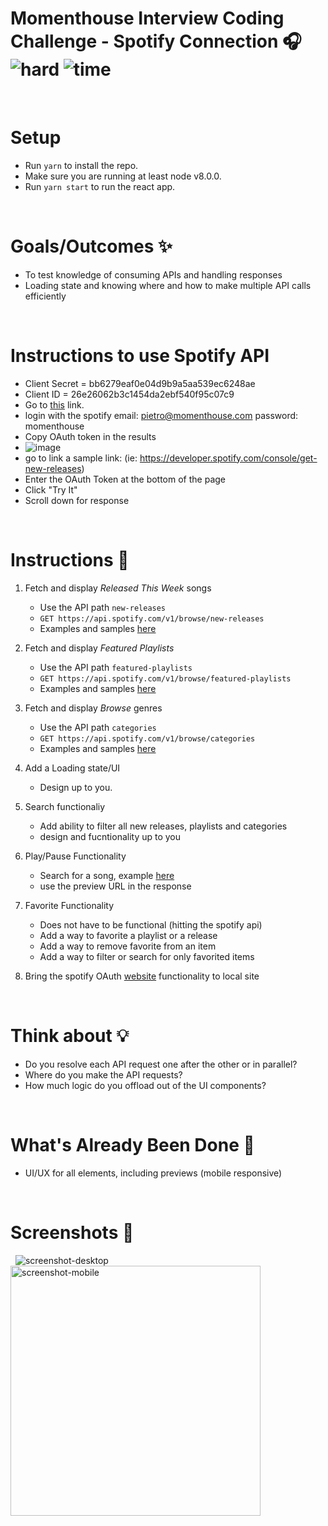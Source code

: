 # Momenthouse Interview Coding Challenge - Spotify Connection 🎧 &nbsp; ![hard](https://img.shields.io/badge/-Hard-red) ![time](https://img.shields.io/badge/%E2%8F%B0-60m-blue) 

&nbsp;
# Setup
-  Run `yarn` to install the repo.
- Make sure you are running at least node v8.0.0.
- Run `yarn start` to run the react app.

&nbsp;
# Goals/Outcomes ✨
- To test knowledge of consuming APIs and handling responses
- Loading state and knowing where and how to make multiple API calls efficiently


&nbsp;
# Instructions to use Spotify API
- Client Secret = bb6279eaf0e04d9b9a5aa539ec6248ae
- Client ID = 26e26062b3c1454da2ebf540f95c07c9
- Go to [this](https://getyourspotifyrefreshtoken.herokuapp.com/) link.
- login with the spotify email: pietro@momenthouse.com password: momenthouse
- Copy OAuth token in the results
- ![image](https://user-images.githubusercontent.com/15001110/144375770-e46db67d-db96-44c7-b64d-512c748701f4.png)
- go to link a sample link: (ie: https://developer.spotify.com/console/get-new-releases)
- Enter the OAuth Token at the bottom of the page
- Click "Try It"
- Scroll down for response


&nbsp;
# Instructions 📖
1. Fetch and display *Released This Week* songs 
    - Use the API path `new-releases`
    - `GET https://api.spotify.com/v1/browse/new-releases`
    - Examples and samples [here](https://developer.spotify.com/console/get-new-releases)


2. Fetch and display *Featured Playlists*
    - Use the API path `featured-playlists`
    - `GET https://api.spotify.com/v1/browse/featured-playlists`
    - Examples and samples [here](https://developer.spotify.com/console/get-featured-playlists)


3. Fetch and display *Browse* genres
    - Use the API path `categories`
    - `GET https://api.spotify.com/v1/browse/categories`
    - Examples and samples [here](https://developer.spotify.com/console/get-browse-categories)

4. Add a Loading state/UI
    - Design up to you.

5. Search functionaliy
   - Add ability to filter all new releases, playlists and categories
   - design and fucntionality up to you

6. Play/Pause Functionality
   - Search for a song, example [here](https://developer.spotify.com/console/get-search-item)
   - use the preview URL in the response

7. Favorite Functionality
    - Does not have to be functional (hitting the spotify api)
    - Add a way to favorite a playlist or a release
    - Add a way to remove favorite from an item
    - Add a way to filter or search for only favorited items

8. Bring the spotify OAuth [website](https://getyourspotifyrefreshtoken.herokuapp.com/) functionality to local site
    

&nbsp;
# Think about 💡
- Do you resolve each API request one after the other or in parallel?
- Where do you make the API requests?
- How much logic do you offload out of the UI components?

&nbsp;
# What's Already Been Done 🏁
- UI/UX for all elements, including previews (mobile responsive)

&nbsp;
# Screenshots 🌄
&nbsp;
![screenshot-desktop](https://puu.sh/GwPLE/3be580156a.png)
<img alt="screenshot-mobile" width=400 src="https://puu.sh/GwPLS/0bcb566d23.png" />

